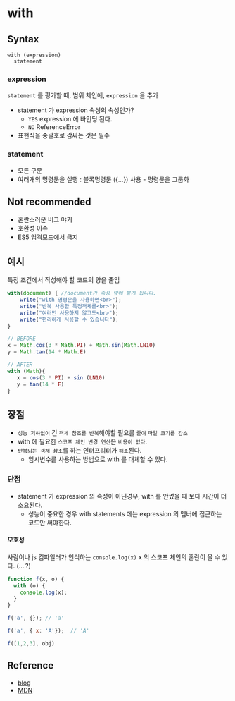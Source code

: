 # with 

## Syntax
```text
with (expression)
  statement
```

### expression 
`statement` 를  평가할 때, 범위 체인에, `expression` 을 추가
- statement 가 expression 속성의 속성인가?  
    - `YES` expression 에 바인딩 된다.
    - `NO` ReferenceError 
- 표현식을 중괄호로 감싸는 것은 필수

### statement
- 모든 구문 
- 여러개의 명령문을 실행 : 블록명령문 ({...}) 사용 - 명령문을 그룹화

## Not recommended 
- 혼란스러운 버그 야기
- 호환성 이슈
- ES5 엄격모드에서 금지

## 예시 
특정 조건에서 작성해야 할 코드의 양을 줄임 
```javascript
with(document) { //document가 속성 앞에 붙게 됩니다.
    write("with 명령문을 사용하면<br>");
    write("반복 사용할 특정객체를<br>");
    write("여러번 사용하지 않고도<br>");
    write("편리하게 사용할 수 있습니다");
}

// BEFORE
x = Math.cos(3 * Math.PI) + Math.sin(Math.LN10) 
y = Math.tan(14 * Math.E)

// AFTER
with (Math){
   x = cos(3 * PI) + sin (LN10)  
   y = tan(14 * E)
}
```

## 장점
- `성능 저하없이` 긴 `객체 참조를 반복`해야할 필요를 `줄여` `파일 크기를 감소`
- with 에 필요한 `스코프 체인 변경 연산`은 `비용이 없다`.
- `반복되는 객체 참조`를 하는 인터프리터가 `해소`된다.
    - 임시변수를 사용하는 방법으로 with 를 대체할 수 있다.
    
### 단점
- statement 가 expression 의 속성이 아닌경우, with 를 안썼을 때 보다 시간이 더 소요된다.
    - 성능이 중요한 경우 with statements 에는 expression 의 멤버에 접근하는 코드만 써야한다.

#### 모호성
사람이나 js 컴파일러가 인식하는 `console.log(x)` x 의 스코프 체인의 혼란이 올 수 있다. (....?)
```javascript
function f(x, o) {
  with (o) {
    console.log(x);
  }
}
```
```javascript
f('a', {}); // 'a'
```
```javascript
f('a', { x: 'A'});  // 'A'
```

```javascript
f([1,2,3], obj)
```


Reference
--
- [blog](https://m.blog.naver.com/PostView.nhn?blogId=seilius&logNo=130165893114&proxyReferer=https:%2F%2Fwww.google.com%2F)
- [MDN](https://developer.mozilla.org/ko/docs/Web/JavaScript/Reference/Statements/with)
